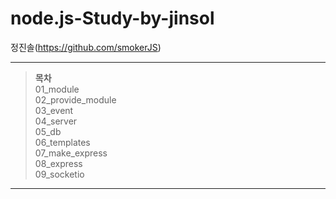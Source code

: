 

**node.js-Study-by-jinsol**
===============
정진솔(https://github.com/smokerJS)<br>

---------------------------------------


>**목차**<br>
>01_module<br>
>02_provide_module<br>
>03_event<br>
>04_server<br>
>05_db<br>
>06_templates<br>
>07_make_express<br>
>08_express<br>
>09_socketio<br>

---------------------------------------